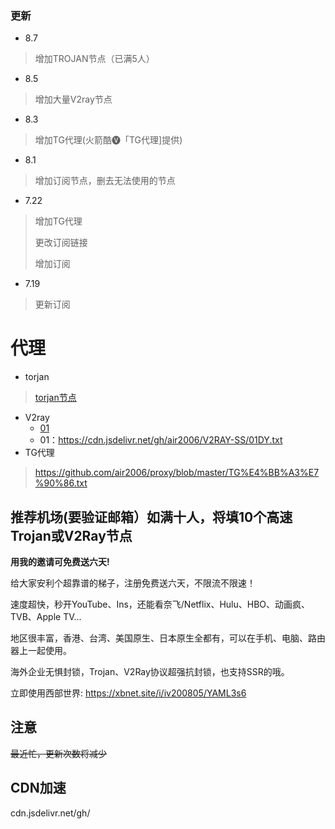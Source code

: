 ### 更新 
- 8.7
> 增加TROJAN节点（已满5人）
- 8.5
> 增加大量V2ray节点
- 8.3
> 增加TG代理(火箭酷🅥「TG代理]提供)
- 8.1
>增加订阅节点，删去无法使用的节点
- 7.22 
> 增加TG代理
>
> 更改订阅链接
>
> 增加订阅
- 7.19
> 更新订阅


# 代理
- torjan
> [torjan节点](https://github.com/air2006/proxy/blob/master/tor.md)
- V2ray
  * [01](https://cdn.jsdelivr.net/gh/air2006/V2RAY-SS/01DY.txt)
  * 01：https://cdn.jsdelivr.net/gh/air2006/V2RAY-SS/01DY.txt
- TG代理
> https://github.com/air2006/proxy/blob/master/TG%E4%BB%A3%E7%90%86.txt


## 推荐机场(要验证邮箱）如满十人，将填10个高速Trojan或V2Ray节点
**用我的邀请可免费送六天!**

给大家安利个超靠谱的梯子，注册免费送六天，不限流不限速！

速度超快，秒开YouTube、Ins，还能看奈飞/Netflix、Hulu、HBO、动画疯、TVB、Apple TV...

地区很丰富，香港、台湾、美国原生、日本原生全都有，可以在手机、电脑、路由器上一起使用。

海外企业无惧封锁，Trojan、V2Ray协议超强抗封锁，也支持SSR的哦。

立即使用西部世界: https://xbnet.site/i/iv200805/YAML3s6

## 注意
~~最近忙，更新次数将减少~~

## CDN加速
cdn.jsdelivr.net/gh/

